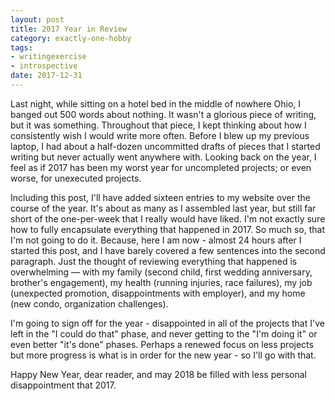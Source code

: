 ```yaml
---
layout: post
title: 2017 Year in Review
category: exactly-one-hobby
tags:
- writingexercise
- introspective
date: 2017-12-31
---
```


Last night, while sitting on a hotel bed in the middle of nowhere Ohio, I banged out 500 words about nothing. It wasn't a glorious piece of writing, but it was something. Throughout that piece, I kept thinking about how I consistently wish I would write more often. Before I blew up my previous laptop, I had about a half-dozen uncommitted drafts of pieces that I started writing but never actually went anywhere with. Looking back on the year, I feel as if 2017 has been my worst year for uncompleted projects; or even worse, for unexecuted projects.

Including this post, I'll have added sixteen entries to my website over the course of the year. It's about as many as I assembled last year, but still far short of the one-per-week that I really would have liked. I'm not exactly sure how to fully encapsulate everything that happened in 2017. So much so, that I'm not going to do it. Because, here I am now - almost 24 hours after I started this post, and I have barely covered a few sentences into the second paragraph. Just the thought of reviewing everything that happened is overwhelming &mdash; with my family (second child, first wedding anniversary, brother's engagement), my health (running injuries, race failures), my job (unexpected promotion, disappointments with employer), and my home (new condo, organization challenges).

I'm going to sign off for the year - disappointed in all of the projects that I've left in the "I could do that" phase, and never getting to the "I'm doing it" or even better "it's done" phases. Perhaps a renewed focus on less projects but more progress is what is in order for the new year - so I'll go with that.

Happy New Year, dear reader, and may 2018 be filled with less personal disappointment that 2017.